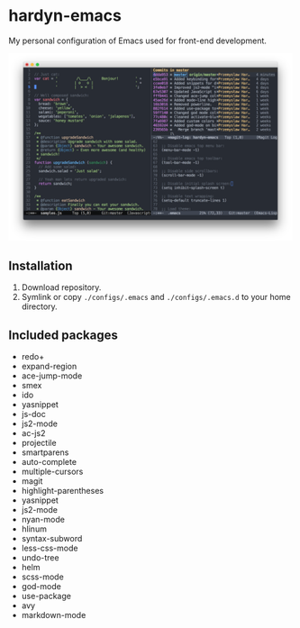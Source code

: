 # hardyn-emacs
My personal configuration of Emacs used for front-end development.

![main](images/main.png)

## Installation
1. Download repository.
2. Symlink or copy `./configs/.emacs` and `./configs/.emacs.d` to your home directory.

## Included packages
- redo+
- expand-region
- ace-jump-mode
- smex
- ido
- yasnippet
- js-doc
- js2-mode
- ac-js2
- projectile
- smartparens
- auto-complete
- multiple-cursors
- magit
- highlight-parentheses
- yasnippet
- js2-mode
- nyan-mode
- hlinum
- syntax-subword
- less-css-mode
- undo-tree
- helm
- scss-mode
- god-mode
- use-package
- avy
- markdown-mode
